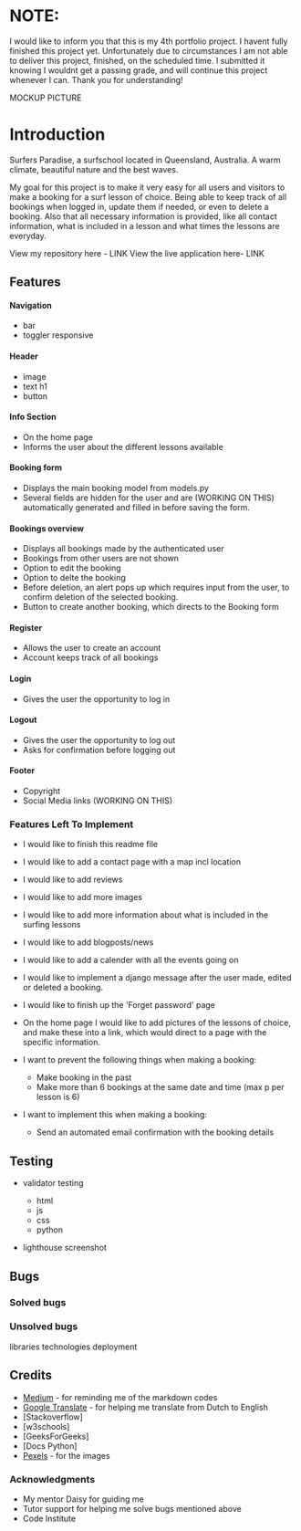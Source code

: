   # NOTE: 
I would like to inform you that this is my 4th portfolio project.
I havent fully finished this project yet. Unfortunately due to circumstances I am not able to deliver this project, finished, on the scheduled time. I submitted it knowing I wouldnt get a passing grade, and will continue this project whenever I can.
Thank you for understanding!

MOCKUP PICTURE

# Introduction
Surfers Paradise, a surfschool located in Queensland, Australia. A warm climate, beautiful nature and the best waves.

My goal for this project is to make it very easy for all users and visitors to make a booking for a surf lesson of choice. Being able to keep track of all bookings when logged in, update them if needed, or even to delete a booking.
Also that all necessary information is provided, like all contact information, what is included in a lesson and what times the lessons are everyday.

View my repository here - LINK
View the live application here- LINK

## Features
 #### Navigation
  - bar
  - toggler responsive
 #### Header
  - image
  - text h1
  - button
 #### Info Section
  - On the home page
  - Informs the user about the different lessons available
 #### Booking form
  - Displays the main booking model from models.py  
  - Several fields are hidden for the user and are (WORKING ON THIS) automatically generated and filled in before saving the form.
 #### Bookings overview
  - Displays all bookings made by the authenticated user
  - Bookings from other users are not shown
  - Option to edit the booking
  - Option to delte the booking
  - Before deletion, an alert pops up which requires input from the user, to confirm deletion of the selected booking.
  - Button to create another booking, which directs to the Booking form 
 #### Register
  - Allows the user to create an account
  - Account keeps track of all bookings
 #### Login
  - Gives the user the opportunity to log in
 #### Logout
  - Gives the user the opportunity to log out
  - Asks for confirmation before logging out
 #### Footer
  - Copyright
  - Social Media links (WORKING ON THIS)


### Features Left To Implement
- I would like to finish this readme file
- I would like to add a contact page with a map incl location
- I would like to add reviews
- I would like to add more images
- I would like to add more information about what is included in the surfing lessons
- I would like to add blogposts/news
- I would like to add a calender with all the events going on
- I would like to implement a django message after the user made, edited or deleted a booking.
- I would like to finish up the 'Forget password' page
- On the home page I would like to add pictures of the lessons of choice, and make these into a link, which would direct to a page with the specific information.

- I want to prevent the following things when making a booking:
    - Make booking in the past
    - Make more than 6 bookings at the same date and time (max p per lesson is 6)
- I want to implement this when making a booking:
    - Send an automated email confirmation with the booking details

## Testing
 - validator testing
    - html
    - js
    - css
    - python

  - lighthouse screenshot

## Bugs
### Solved bugs
### Unsolved bugs


libraries
technologies
deployment

## Credits
- [Medium](https://medium.com/@saumya.ranjan/how-to-write-a-readme-md-file-markdown-file-20cb7cbcd6f) - for reminding me of the markdown codes
- [Google Translate](https://translate.google.com) - for helping me translate from Dutch to English
- [Stackoverflow]
- [w3schools]
- [GeeksForGeeks]
- [Docs Python]
- [Pexels](https://pexels.com) - for the images 


 ### Acknowledgments
 - My mentor Daisy for guiding me
 - Tutor support for helping me solve bugs mentioned above
 - Code Institute 
 